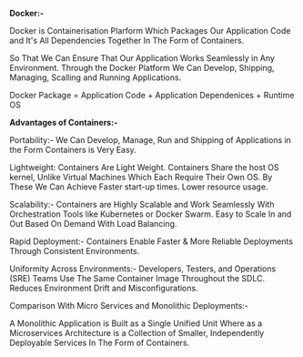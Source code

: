 **Docker:-**

Docker is Containerisation Plarform Which Packages Our Application Code and It's All Dependencies Together In The Form of Containers. 

So That We Can Ensure That Our Application Works Seamlessly in Any Environment. Through the Docker Platform We Can Develop, Shipping, Managing, Scalling and Running Applications. 

Docker Package = Application Code + Application Dependenices + Runtime OS 

**Advantages of Containers:-**

Portability:-        We Can Develop, Manage, Run and Shipping of Applications in the Form Containers is Very Easy.

Lightweight:         Containers Are Light Weight. Containers Share the host OS kernel, Unlike Virtual Machines Which Each Require Their Own OS. By These We Can Achieve Faster start-up times. Lower resource usage.

Scalability:-        Containers are Highly Scalable and Work Seamlessly With Orchestration Tools like Kubernetes or Docker Swarm. Easy to Scale In and Out Based On Demand With Load Balancing.

Rapid Deployment:-   Containers Enable Faster & More Reliable Deployments Through Consistent Environments.

Uniformity Across Environments:- Developers, Testers, and Operations (SRE) Teams Use The Same Container Image Throughout the SDLC. Reduces Environment Drift and Misconfigurations.


Comparison With Micro Services and Monolithic Deployments:-

A Monolithic Application is Built as a Single Unified Unit Where as a Microservices Architecture is a Collection of Smaller, Independently Deployable Services In The Form of Containers.
